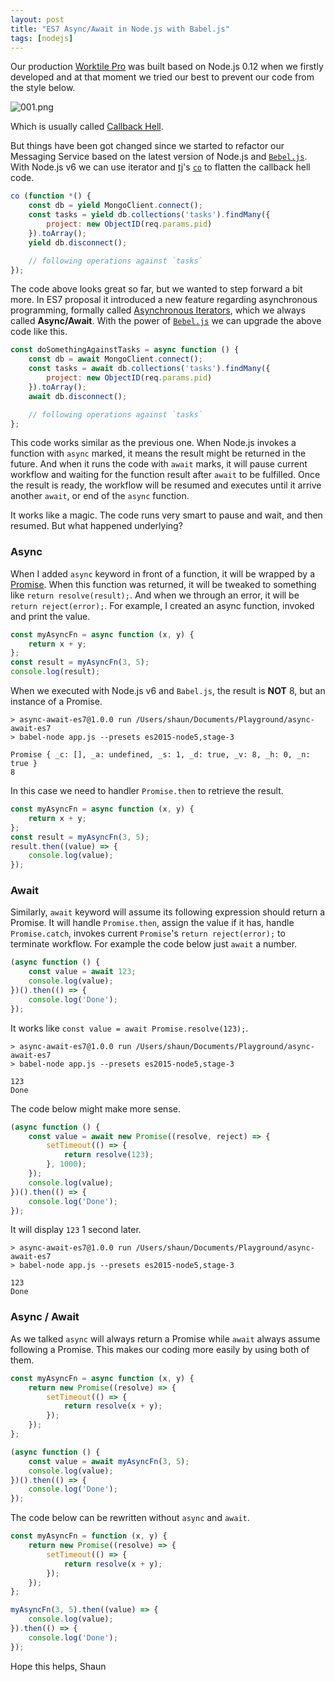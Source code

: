 ```yaml
---
layout: post
title: "ES7 Async/Await in Node.js with Babel.js"
tags: [nodejs]
---
```


Our production [Worktile Pro](https://pro.worktile.com) was built based on Node.js 0.12 when we firstly developed and at that moment we tried our best to prevent our code from the style below.

![001.png]({{site.baseurl}}/img/2016-06-14-es7-async-await-in-node-with-bebel/001.jpg)

Which is usually called [Callback Hell](http://callbackhell.com/).

But things have been got changed since we started to refactor our Messaging Service based on the latest version of Node.js and [`Bebel.js`](https://babeljs.io/). With Node.js v6 we can use iterator and [tj](https://github.com/tj)'s [`co`](https://github.com/tj/co) to flatten the callback hell code.

```javascript
co (function *() {
    const db = yield MongoClient.connect();
    const tasks = yield db.collections('tasks').findMany({
        project: new ObjectID(req.params.pid)
    }).toArray();
    yield db.disconnect();

    // following operations against `tasks`
});
```

The code above looks great so far, but we wanted to step forward a bit more. In ES7 proposal it introduced a new feature regarding asynchronous programming, formally called [Asynchronous Iterators](https://github.com/tc39/proposal-async-iteration), which we always called **Async/Await**. With the power of [`Bebel.js`](https://babeljs.io/) we can upgrade the above code like this.

```javascript
const doSomethingAgainstTasks = async function () {
    const db = await MongoClient.connect();
    const tasks = await db.collections('tasks').findMany({
        project: new ObjectID(req.params.pid)
    }).toArray();
    await db.disconnect();

    // following operations against `tasks`
};
```

This code works similar as the previous one. When Node.js invokes a function with `async` marked, it means the result might be returned in the future. And when it runs the code with `await` marks, it will pause current workflow and waiting for the function result after `await` to be fulfilled. Once the result is ready, the workflow will be resumed and executes until it arrive another `await`, or end of the `async` function.

It works like a magic. The code runs very smart to pause and wait, and then resumed. But what happened underlying?

### Async

When I added `async` keyword in front of a function, it will be wrapped by a [Promise](https://developer.mozilla.org/en/docs/Web/JavaScript/Reference/Global_Objects/Promise). When this function was returned, it will be tweaked to something like `return resolve(result);`. And when we through an error, it will be `return reject(error);`. For example, I created an async function, invoked and print the value.

```javascript
const myAsyncFn = async function (x, y) {
    return x + y;
};
const result = myAsyncFn(3, 5);
console.log(result);
```

When we executed with Node.js v6 and `Babel.js`, the result is **NOT** 8, but an instance of a Promise.

```
> async-await-es7@1.0.0 run /Users/shaun/Documents/Playground/async-await-es7
> babel-node app.js --presets es2015-node5,stage-3

Promise { _c: [], _a: undefined, _s: 1, _d: true, _v: 8, _h: 0, _n: true }
8
```

In this case we need to handler `Promise.then` to retrieve the result.

```javascript
const myAsyncFn = async function (x, y) {
    return x + y;
};
const result = myAsyncFn(3, 5);
result.then((value) => {
    console.log(value);
});
```

### Await

Similarly, `await` keyword will assume its following expression should return a Promise. It will handle `Promise.then`, assign the value if it has, handle `Promise.catch`, invokes current `Promise`'s `return reject(error);` to terminate workflow. For example the code below just `await` a number.

```javascript
(async function () {
    const value = await 123;
    console.log(value);
})().then(() => {
    console.log('Done');
});
```

It works like `const value = await Promise.resolve(123);`.

```
> async-await-es7@1.0.0 run /Users/shaun/Documents/Playground/async-await-es7
> babel-node app.js --presets es2015-node5,stage-3

123
Done
```

The code below might make more sense.

```javascript
(async function () {
    const value = await new Promise((resolve, reject) => {
        setTimeout(() => {
            return resolve(123);
        }, 1000);
    });
    console.log(value);
})().then(() => {
    console.log('Done');
});
```

It will display `123` 1 second later.

```
> async-await-es7@1.0.0 run /Users/shaun/Documents/Playground/async-await-es7
> babel-node app.js --presets es2015-node5,stage-3

123
Done
```

### Async / Await

As we talked `async` will always return a Promise while `await` always assume following a Promise. This makes our coding more easily by using both of them.

```javascript
const myAsyncFn = async function (x, y) {
    return new Promise((resolve) => {
        setTimeout(() => {
            return resolve(x + y);
        });
    });
};

(async function () {
    const value = await myAsyncFn(3, 5);
    console.log(value);
})().then(() => {
    console.log('Done');
});
```

The code below can be rewritten without `async` and `await`.

```javascript
const myAsyncFn = function (x, y) {
    return new Promise((resolve) => {
        setTimeout(() => {
            return resolve(x + y);
        });
    });
};

myAsyncFn(3, 5).then((value) => {
    console.log(value);
}).then(() => {
    console.log('Done');
});
```

Hope this helps,
Shaun
